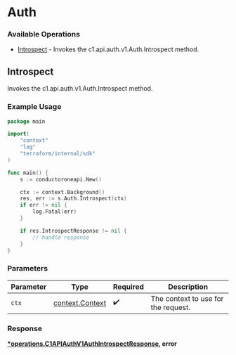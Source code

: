 # Auth

### Available Operations

* [Introspect](#introspect) - Invokes the c1.api.auth.v1.Auth.Introspect method.

## Introspect

Invokes the c1.api.auth.v1.Auth.Introspect method.

### Example Usage

```go
package main

import(
	"context"
	"log"
	"terraform/internal/sdk"
)

func main() {
    s := conductoroneapi.New()

    ctx := context.Background()
    res, err := s.Auth.Introspect(ctx)
    if err != nil {
        log.Fatal(err)
    }

    if res.IntrospectResponse != nil {
        // handle response
    }
}
```

### Parameters

| Parameter                                             | Type                                                  | Required                                              | Description                                           |
| ----------------------------------------------------- | ----------------------------------------------------- | ----------------------------------------------------- | ----------------------------------------------------- |
| `ctx`                                                 | [context.Context](https://pkg.go.dev/context#Context) | :heavy_check_mark:                                    | The context to use for the request.                   |


### Response

**[*operations.C1APIAuthV1AuthIntrospectResponse](../../models/operations/c1apiauthv1authintrospectresponse.md), error**

